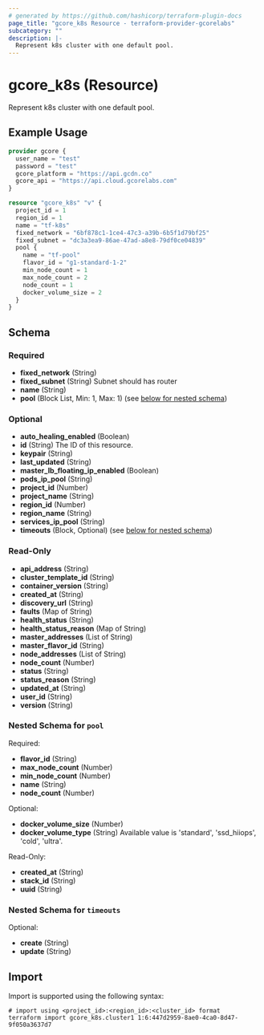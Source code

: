```yaml
---
# generated by https://github.com/hashicorp/terraform-plugin-docs
page_title: "gcore_k8s Resource - terraform-provider-gcorelabs"
subcategory: ""
description: |-
  Represent k8s cluster with one default pool.
---
```


# gcore_k8s (Resource)

Represent k8s cluster with one default pool.

## Example Usage

```terraform
provider gcore {
  user_name = "test"
  password = "test"
  gcore_platform = "https://api.gcdn.co"
  gcore_api = "https://api.cloud.gcorelabs.com"
}

resource "gcore_k8s" "v" {
  project_id = 1
  region_id = 1
  name = "tf-k8s"
  fixed_network = "6bf878c1-1ce4-47c3-a39b-6b5f1d79bf25"
  fixed_subnet = "dc3a3ea9-86ae-47ad-a8e8-79df0ce04839"
  pool {
    name = "tf-pool"
    flavor_id = "g1-standard-1-2"
    min_node_count = 1
    max_node_count = 2
    node_count = 1
    docker_volume_size = 2
  }
}
```

<!-- schema generated by tfplugindocs -->
## Schema

### Required

- **fixed_network** (String)
- **fixed_subnet** (String) Subnet should has router
- **name** (String)
- **pool** (Block List, Min: 1, Max: 1) (see [below for nested schema](#nestedblock--pool))

### Optional

- **auto_healing_enabled** (Boolean)
- **id** (String) The ID of this resource.
- **keypair** (String)
- **last_updated** (String)
- **master_lb_floating_ip_enabled** (Boolean)
- **pods_ip_pool** (String)
- **project_id** (Number)
- **project_name** (String)
- **region_id** (Number)
- **region_name** (String)
- **services_ip_pool** (String)
- **timeouts** (Block, Optional) (see [below for nested schema](#nestedblock--timeouts))

### Read-Only

- **api_address** (String)
- **cluster_template_id** (String)
- **container_version** (String)
- **created_at** (String)
- **discovery_url** (String)
- **faults** (Map of String)
- **health_status** (String)
- **health_status_reason** (Map of String)
- **master_addresses** (List of String)
- **master_flavor_id** (String)
- **node_addresses** (List of String)
- **node_count** (Number)
- **status** (String)
- **status_reason** (String)
- **updated_at** (String)
- **user_id** (String)
- **version** (String)

<a id="nestedblock--pool"></a>
### Nested Schema for `pool`

Required:

- **flavor_id** (String)
- **max_node_count** (Number)
- **min_node_count** (Number)
- **name** (String)
- **node_count** (Number)

Optional:

- **docker_volume_size** (Number)
- **docker_volume_type** (String) Available value is 'standard', 'ssd_hiiops', 'cold', 'ultra'.

Read-Only:

- **created_at** (String)
- **stack_id** (String)
- **uuid** (String)


<a id="nestedblock--timeouts"></a>
### Nested Schema for `timeouts`

Optional:

- **create** (String)
- **update** (String)

## Import

Import is supported using the following syntax:

```shell
# import using <project_id>:<region_id>:<cluster_id> format
terraform import gcore_k8s.cluster1 1:6:447d2959-8ae0-4ca0-8d47-9f050a3637d7
```

